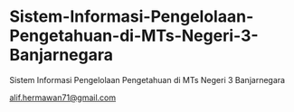# Sistem-Informasi-Pengelolaan-Pengetahuan-di-MTs-Negeri-3-Banjarnegara
Sistem Informasi Pengelolaan Pengetahuan di MTs Negeri 3 Banjarnegara

alif.hermawan71@gmail.com
